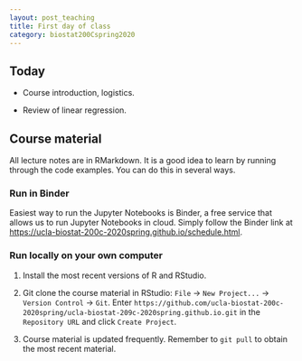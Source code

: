 ```yaml
---
layout: post_teaching
title: First day of class
category: biostat200Cspring2020
---
```


## Today

* Course introduction, logistics.

* Review of linear regression.

## Course material

All lecture notes are in RMarkdown. It is a good idea to learn by running through the code examples. You can do this in several ways. 

### Run in Binder

Easiest way to run the Jupyter Notebooks is Binder, a free service that allows us to run Jupyter Notebooks in cloud. Simply follow the Binder link at <https://ucla-biostat-200c-2020spring.github.io/schedule.html>. 

### Run locally on your own computer

1. Install the most recent versions of R and RStudio. 

2. Git clone the course material in RStudio: `File` -> `New Project...` -> `Version Control` -> `Git`. Enter `https://github.com/ucla-biostat-200c-2020spring/ucla-biostat-209c-2020spring.github.io.git` in the `Repository URL` and click `Create Project`. 

3. Course material is updated frequently. Remember to `git pull` to obtain the most recent material. 

